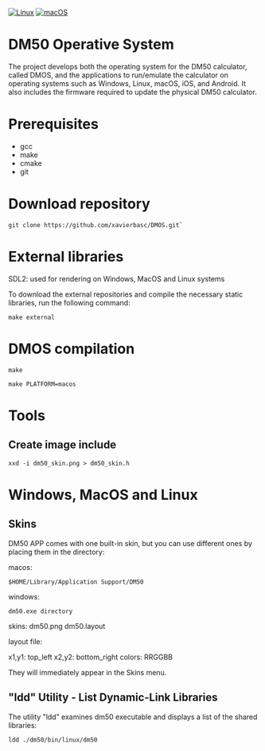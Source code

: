 [![Linux](https://img.shields.io/badge/Linux-available-brightgreen?logo=linux)](https://github.com/xavierbasc/dmos/releases)
[![macOS](https://img.shields.io/badge/macOS-available-silver?logo=apple)](https://github.com/xavierbasc/dmos/releases)

# DM50 Operative System

The project develops both the operating system for the DM50 calculator, called DMOS, and the applications to run/emulate the calculator on operating systems such as Windows, Linux, macOS, iOS, and Android. It also includes the firmware required to update the physical DM50 calculator.

# Prerequisites

- gcc
- make
- cmake
- git

# Download repository

```shell
git clone https://github.com/xavierbasc/DMOS.git`
```

# External libraries

SDL2: used for rendering on Windows, MacOS and Linux systems

To download the external repositories and compile the necessary static libraries, run the following command:

```shell
make external
```

# DMOS compilation

```shell
make
```

```shell
make PLATFORM=macos
```



# Tools

## Create image include

```shell
xxd -i dm50_skin.png > dm50_skin.h
```

# Windows, MacOS and Linux

## Skins

DM50 APP comes with one built-in skin, but you can use different ones by placing them in the directory:

macos:
```shell
$HOME/Library/Application Support/DM50
```

windows:
```shell
dm50.exe directory
```

skins:
  dm50.png
  dm50.layout

layout file:

  x1,y1: top_left x2,y2: bottom_right colors: RRGGBB

They will immediately appear in the Skins menu.

## "ldd" Utility - List Dynamic-Link Libraries

The utility "ldd" examines dm50 executable and displays a list of the shared libraries:

```shell
ldd ./dm50/bin/linux/dm50
```


